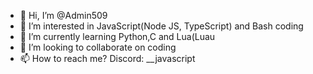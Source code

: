 - 👋 Hi, I’m @Admin509
- 👀 I’m interested in JavaScript(Node JS, TypeScript) and Bash coding
- 🌱 I’m currently learning Python,C and Lua(Luau
- 💞️ I’m looking to collaborate on coding
- 📫 How to reach me? Discord: __javascript

